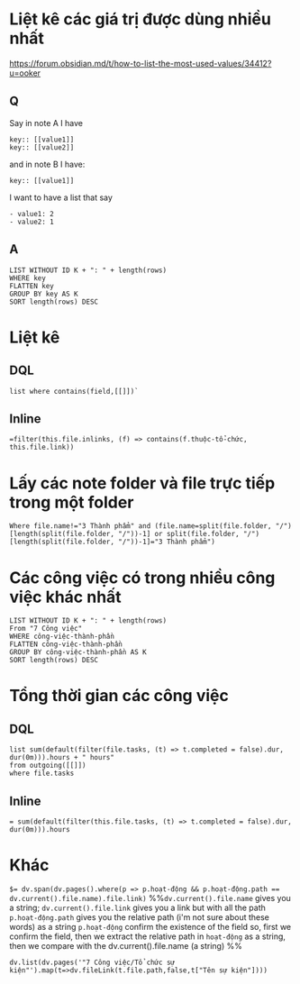 
# Liệt kê các giá trị được dùng nhiều nhất
https://forum.obsidian.md/t/how-to-list-the-most-used-values/34412?u=ooker
## Q
Say in note A I have
```
key:: [[value1]]
key:: [[value2]]
```
and in note B I have:
```
key:: [[value1]]
```
I want to have a list that say
```
- value1: 2
- value2: 1
```

## A
```dataview 
LIST WITHOUT ID K + ": " + length(rows)
WHERE key
FLATTEN key
GROUP BY key AS K
SORT length(rows) DESC
```

# Liệt kê 
## DQL
```dataview
list where contains(field,[[]])`
```
## Inline
`=filter(this.file.inlinks, (f) => contains(f.thuộc-tổ-chức, this.file.link))`

# Lấy các note folder và file trực tiếp trong một folder
```
Where file.name!="3 Thành phẩm" and (file.name=split(file.folder, "/")[length(split(file.folder, "/"))-1] or split(file.folder, "/")[length(split(file.folder, "/"))-1]="3 Thành phẩm") 
```

# Các công việc có trong nhiều công việc khác nhất
```dataview
LIST WITHOUT ID K + ": " + length(rows)
From "7 Công việc" 
WHERE công-việc-thành-phần 
FLATTEN công-việc-thành-phần
GROUP BY công-việc-thành-phần AS K
SORT length(rows) DESC
```

# Tổng thời gian các công việc
## DQL
```dataview
list sum(default(filter(file.tasks, (t) => t.completed = false).dur, dur(0m))).hours + " hours" 
from outgoing([[]])
where file.tasks
```
## Inline
`= sum(default(filter(this.file.tasks, (t) => t.completed = false).dur, dur(0m))).hours`  

# Khác 
`$= dv.span(dv.pages().where(p => p.hoạt-động && p.hoạt-động.path == dv.current().file.name).file.link)`
%%`dv.current().file.name` gives you a string; `dv.current().file.link` gives you a link but with all the path 
`p.hoạt-động.path` gives you the relative path (i'm not sure about these words) as a string `p.hoạt-động` confirm the existence of the field
so, first we confirm the field, then we extract the relative path in `hoạt-động` as a string, then we compare with the dv.current().file.name (a string)
%%

```dataviewjs 
dv.list(dv.pages('"7 Công việc/Tổ chức sự kiện"').map(t=>dv.fileLink(t.file.path,false,t["Tên sự kiện"])))
```